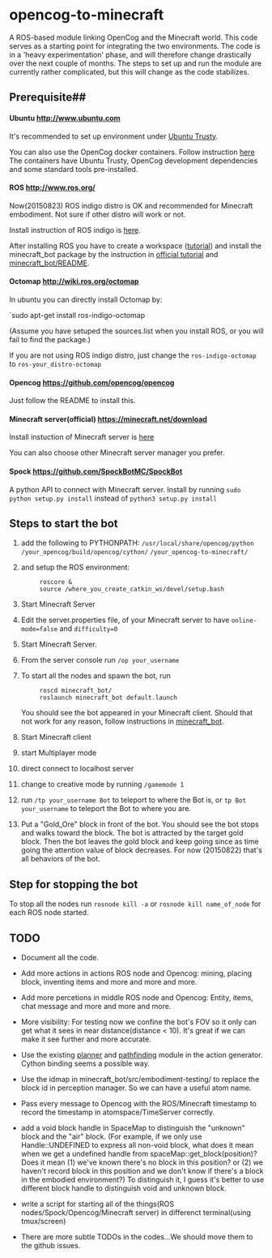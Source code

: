 # opencog-to-minecraft

A ROS-based module linking OpenCog and the Minecraft world. This code serves as
a starting point for integrating the two environments. The code is in a 'heavy
experimentation' phase, and will therefore change drastically over the next
couple of months. The steps to set up and run the module are currently rather
complicated, but this will change as the code stabilizes.

## Prerequisite##

#### Ubuntu http://www.ubuntu.com

It's recommended to set up environment under [Ubuntu Trusty](http://releases.ubuntu.com/14.04/).

You can also use the OpenCog docker containers. Follow instruction
[here](https://github.com/opencog/docker/blob/master/opencog/README.md)
The containers have Ubuntu Trusty, OpenCog development dependencies and some
standard tools pre-installed.

#### ROS http://www.ros.org/

Now(20150823) ROS indigo distro is OK and recommended for Minecraft embodiment. Not sure if other distro will work or not.

Install instruction of ROS indigo is [here](http://wiki.ros.org/indigo/Installation/Ubuntu).

After installing ROS you have to create a workspace ([tutorial](http://wiki.ros.org/catkin/Tutorials/create_a_workspace)) and install the minecraft_bot package by the instruction in [official tutorial](http://wiki.ros.org/catkin/Tutorials/CreatingPackage) and [minecraft_bot/README](https://github.com/OC2MC/opencog-to-minecraft/tree/master/minecraft_bot).

#### Octomap http://wiki.ros.org/octomap

In ubuntu you can directly install Octomap by:

`sudo apt-get install ros-indigo-octomap

(Assume you have setuped the sources.list when you install ROS, or you will fail to find the package.)

If you are not using ROS indigo distro, just change the `ros-indigo-octomap` to `ros-your_distro-octomap`

#### Opencog https://github.com/opencog/opencog

Just follow the README to install this.

#### Minecraft server(official) https://minecraft.net/download

Install instuction of Minecraft server is [here](http://minecraft.gamepedia.com/Tutorials/Setting_up_a_server)

You can also choose other Minecraft server manager you prefer.

#### Spock https://github.com/SpockBotMC/SpockBot

A python API to connect with Minecraft server. Install by running
`sudo python setup.py install` instead of `python3 setup.py install `

## Steps to start the bot
1. add the following to PYTHONPATH:
   `/usr/local/share/opencog/python`
   `/your_opencog/build/opencog/cython/`
   `/your_opencog-to-minecraft/`

2. and setup the ROS environment:
   ```
        roscore &
        source /where_you_create_catkin_ws/devel/setup.bash
   ```

3. Start Minecraft Server
  1. Edit the server.properties file, of your Minecraft server to have
     `online-mode=false` and `difficulty=0`
  2. Start Minecraft Server.
  3. From the server console run `/op your_username`

4. To start all the nodes and spawn the bot, run
   ```
        roscd minecraft_bot/                        
        roslaunch minecraft_bot default.launch      
   ```                                
   You should see the bot appeared in your Minecraft client. Should that not work for any reason, follow instructions in [minecraft_bot](minecraft_bot/README.md).

5. Start Minecraft client
  1. start Multiplayer mode
  2. direct connect to localhost server
  3. change to creative mode by running `/gamemode 1`
  4. run `/tp your_username Bot` to teleport to where the Bot is, or
     `tp Bot your_username` to teleport the Bot to where you are.

6. Put a "Gold_Ore" block in front of the bot. You should see the bot stops and
   walks toward the block. The bot is attracted by the target gold block. Then
   the bot leaves the gold block and keep going since as time going the
   attention value of block decreases. For now (20150822) that's all behaviors
   of the bot.

## Step for stopping the bot
To stop all the nodes run `rosnode kill -a` or `rosnode kill name_of_node` for
each ROS node started.

## TODO

* Document all the code.

* Add more actions in actions ROS node and Opencog: mining, placing block, inventing items and more and more and more.

* Add more percetions in middle ROS node and Opencog: Entity, items, chat message and more and more and more.

* More visibility: For testing now we confine the bot's FOV so it only can get what it sees in near distance(distance < 10). It's great if we can make it see further and more accurate.

* Use the existing [planner](https://github.com/opencog/opencog/blob/master/opencog/embodiment/Control/OperationalAvatarController/OCPlanner.h) and [pathfinding](https://github.com/opencog/opencog/blob/master/opencog/spatial/3DSpaceMap/Pathfinder3D.cc) module in the action generator. Cython binding seems a possible way.

* Use the idmap in minecraft_bot/src/embodiment-testing/ to replace the block id in perception manager. So we can have a useful atom name.

* Pass every message to Opencog with the ROS/Minecraft timestamp to record the timestamp in atomspace/TimeServer correctly.

* add a void block handle in SpaceMap to distinguish the "unknown" block and the "air" block. (For example, if we only use Handle::UNDEFINED to express all non-void block, what does it mean when we get a undefined handle from spaceMap::get_block(position)? Does it mean (1) we've known there's no block in this position? or (2) we haven't record block in this position and we don't know if there's a block in the embodied environment?) To distinguish it, I guess it's better to use different block handle to distinguish void and unknown block.

* write a script for starting all of the things(ROS nodes/Spock/Opencog/Minecraft server) in differenct terminal(using tmux/screen)

* There are more subtle TODOs in the codes...We should move them to the github issues.
